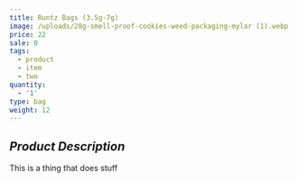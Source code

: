 ```yaml
---
title: Runtz Bags (3.5g-7g)
image: /uploads/28g-smell-proof-cookies-weed-packaging-mylar (1).webp
price: 22
sale: 0
tags:
  - product
  - item
  - two
quantity:
  - '1'
type: bag
weight: 12
---
```

## _Product Description_

This is a thing that does stuff
